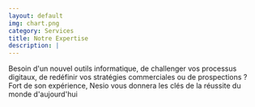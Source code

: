 ```yaml
---
layout: default
img: chart.png
category: Services
title: Notre Expertise
description: |
---
```

  Besoin d'un nouvel outils informatique, de challenger vos processus digitaux, de redéfinir vos stratégies commerciales ou de prospections ?<br>
Fort de son expérience, Nesio vous donnera les clés de la réussite du monde d'aujourd'hui